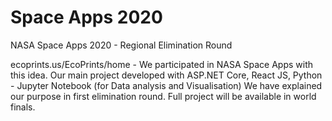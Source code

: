 # Space Apps 2020
NASA Space Apps 2020 - Regional Elimination Round

ecoprints.us/EcoPrints/home - We participated in NASA Space Apps with this idea. Our main project developed with ASP.NET Core, React JS, Python - Jupyter Notebook (for Data analysis and Visualisation)
We have explained our purpose in first elimination round. Full project will be available in world finals.
